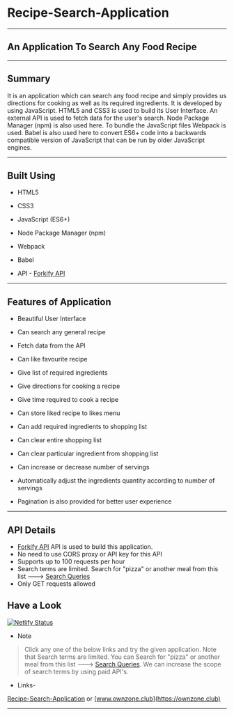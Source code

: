 # Recipe-Search-Application
***

## An Application To Search Any Food Recipe 
***

## Summary

It is an application which can search any food recipe and simply provides us directions for cooking as well as its required ingredients.
It is developed by using JavaScript. HTML5 and CSS3 is used to build its User Interface. An external API is used to fetch data for the user's search. 
Node Package Manager (npm) is also used here. To bundle the JavaScript files Webpack is used. 
Babel is also used here to convert ES6+ code into a backwards compatible version of JavaScript that can be run by older JavaScript engines.
***

## Built Using 

* HTML5

* CSS3

* JavaScript (ES6+)

* Node Package Manager (npm)

* Webpack

* Babel

* API - [Forkify API](https://forkify-api.herokuapp.com)
***

## Features of Application

* Beautiful User Interface

* Can search any general recipe 

* Fetch data from the API

* Can like favourite recipe

* Give list of required ingredients

* Give directions for cooking a recipe

* Give time required to cook a recipe

* Can store liked recipe to likes menu

* Can add required ingredients to shopping list

* Can clear entire shopping list

* Can clear particular ingredient from shopping list

* Can increase or decrease number of servings

* Automatically adjust the ingredients quantity according to number of servings

* Pagination is also provided for better user experience
***

## API Details

* [Forkify API](https://forkify-api.herokuapp.com) API is used to build this application.
* No need to use CORS proxy or API key for this API
* Supports up to 100 requests per hour
* Search terms are limited. Search for "pizza" or another meal from this list 🡒 [Search Queries](https://forkify-api.herokuapp.com/phrases.html)
* Only GET requests allowed

## Have a Look 
[![Netlify Status](https://api.netlify.com/api/v1/badges/e9c76589-6fef-4a96-89c6-3696097da1e1/deploy-status)](https://app.netlify.com/sites/ownzone/deploys)

* Note

>Click any one of the below links and try the given application. Note that Search terms are limited.
>You can Search for "pizza" or another meal from this list 🡒 
[Search Queries](https://forkify-api.herokuapp.com/phrases.html).
>We can increase the scope of search terms by using paid API's.


* Links- 

[Recipe-Search-Application](https://ownzone.netlify.app) or [www.ownzone.club](https://ownzone.club)
***






